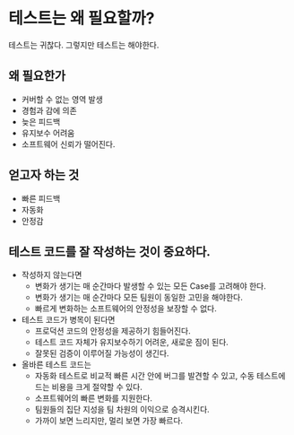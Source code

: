 # 테스트는 왜 필요할까?

테스트는 귀찮다. 그렇지만 테스트는 해야한다.

## 왜 필요한가

- 커버할 수 없는 영역 발생
- 경험과 감에 의존
- 늦은 피드백
- 유지보수 어려움
- 소프트웨어 신뢰가 떨어진다.

## 얻고자 하는 것

- 빠른 피드백
- 자동화
- 안정감

## 테스트 코드를 잘 작성하는 것이 중요하다.

- 작성하지 않는다면
    - 변화가 생기는 매 순간마다 발생할 수 있는 모든 Case를 고려해야 한다.
    - 변화가 생기는 매 순간마다 모든 팀원이 동일한 고민을 해야한다.
    - 빠르게 변화하는 소프트웨어의 안정성을 보장할 수 없다.
- 테스트 코드가 병목이 된다면
    - 프로덕션 코드의 안정성을 제공하기 힘들어진다.
    - 테스트 코드 자체가 유지보수하기 어려운, 새로운 짐이 된다.
    - 잘못된 검증이 이루어질 가능성이 생긴다.
- 올바른 테스트 코드는
    - 자동화 테스트로 비교적 빠른 시간 안에 버그를 발견할 수 있고, 수동 테스트에 드는 비용을 크게 절약할 수 있다.
    - 소프트웨어의 빠른 변화를 지원한다.
    - 팀원들의 집단 지성을 팀 차원의 이익으로 승격시킨다.
    - 가까이 보면 느리지만, 멀리 보면 가장 빠르다.
